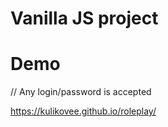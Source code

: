 # Vanilla JS project

# Demo

// Any login/password is accepted

https://kulikovee.github.io/roleplay/
